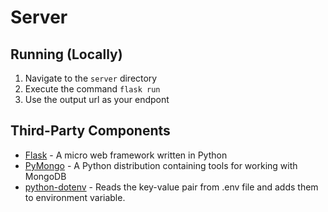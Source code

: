 # Server

## Running (Locally)
1. Navigate to the `server` directory
2. Execute the command `flask run` 
3. Use the output url as your endpont

## Third-Party Components

* [Flask](https://flask.palletsprojects.com/en/1.1.x/) - A micro web framework written in Python
* [PyMongo](https://pymongo.readthedocs.io/en/stable/) - A Python distribution containing tools for working with MongoDB
* [python-dotenv](https://pypi.org/project/python-dotenv/) - Reads the key-value pair from .env file and adds them to environment variable.